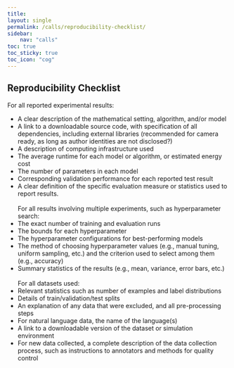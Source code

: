 ```yaml
---
title: 
layout: single
permalink: /calls/reproducibility-checklist/
sidebar: 
    nav: "calls"
toc: true
toc_sticky: true
toc_icon: "cog"
---
```


## Reproducibility Checklist

For all reported experimental results:<br>
- A clear description of the mathematical setting, algorithm, and/or model
- A link to a downloadable source code, with specification of all dependencies, including external libraries (recommended for camera ready, as long as author identities are not disclosed?)
- A description of computing infrastructure used
- The average runtime for each model or algorithm, or estimated energy cost
- The number of parameters in each model
- Corresponding validation performance for each reported test result
- A clear definition of the specific evaluation measure or statistics used to report results.
<br><br>
For all results involving multiple experiments, such as hyperparameter search:<br>
- The exact number of training and evaluation runs
- The bounds for each hyperparameter
- The hyperparameter configurations for best-performing models
- The method of choosing hyperparameter values (e.g., manual tuning, uniform sampling, etc.) and the criterion used to select among them (e.g., accuracy)
- Summary statistics of the results (e.g., mean, variance, error bars, etc.)
<br><br>
For all datasets used:<br>
- Relevant statistics such as number of examples and label distributions
- Details of train/validation/test splits
- An explanation of any data that were excluded, and all pre-processing steps
- For natural language data, the name of the language(s)
- A link to a downloadable version of the dataset or simulation environment
- For new data collected, a complete description of the data collection process, such as instructions to annotators and methods for quality control
